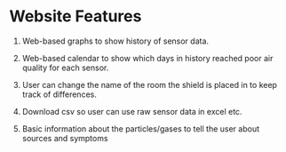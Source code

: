 Website Features
=================

1. Web-based graphs to show history of sensor data.

2. Web-based calendar to show which days in history reached poor air quality for each sensor.

3. User can change the name of the room the shield is placed in to keep track of differences.

4. Download csv so user can use raw sensor data in excel etc.

5. Basic information about the particles/gases to tell the user about sources and symptoms  
